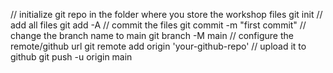 // initialize git repo in the folder where you store the workshop files
git init
// add all files
git add -A 
// commit the files
git commit -m "first commit"
// change the branch name to main
git branch -M main
// configure the remote/github url
git remote add origin 'your-github-repo'
// upload it to github
git push -u origin main
